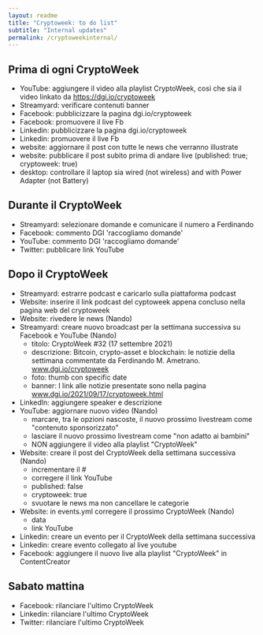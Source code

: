 ```yaml
---
layout: readme
title: "Cryptoweek: to do list"
subtitle: "Internal updates"
permalink: /cryptoweekinternal/
---
```


## Prima di ogni CryptoWeek

* YouTube: aggiungere il video alla playlist CryptoWeek,
  così che sia il video linkato da <https://dgi.io/cryptoweek>
* Streamyard: verificare contenuti banner
* Facebook: pubblicizzare la pagina dgi.io/cryptoweek
* Facebook: promuovere il live Fb
* Linkedin: pubblicizzare la pagina dgi.io/cryptoweek
* Linkedin: promuovere il live Fb
* website: aggiornare il post con tutte le news che verranno illustrate
* website: pubblicare il post subito prima di andare live (published: true; cryptoweek: true)
* desktop: controllare il laptop sia wired (not wireless) and with Power Adapter (not Battery)

## Durante il CryptoWeek

* Streamyard: selezionare domande e comunicare il numero a Ferdinando
* Facebook: commento DGI 'raccogliamo domande'
* YouTube: commento DGI 'raccogliamo domande'
* Twitter: pubblicare link YouTube

## Dopo il CryptoWeek

* Streamyard: estrarre podcast e caricarlo sulla piattaforma podcast
* Website: inserire il link podcast del cyptoweek appena concluso nella pagina web del cryptoweek
* Website: rivedere le news (Nando)
* Streamyard: creare nuovo broadcast per la settimana successiva su Facebook e YouTube (Nando)
  * titolo: CryptoWeek #32 (17 settembre 2021)
  * descrizione: Bitcoin, crypto-asset e blockchain: le notizie della settimana commentate da Ferdinando M. Ametrano. www.dgi.io/cryptoweek
  * foto: thumb con specific date
  * banner: I link alle notizie presentate sono nella pagina www.dgi.io/2021/09/17/cryptoweek.html
* LinkedIn: aggiungere speaker e descrizione
* YouTube: aggiornare nuovo video (Nando)
  * marcare, tra le opzioni nascoste, il nuovo prossimo livestream come "contenuto sponsorizzato"
  * lasciare il nuovo prossimo livestream come "non adatto ai bambini"
  * NON aggiungere il video alla playlist "CryptoWeek"
* Website: creare il post del CryptoWeek della settimana successiva (Nando)
  * incrementare il #
  * corregere il link YouTube
  * published: false
  * cryptoweek: true
  * svuotare le news ma non cancellare le categorie
* Website: in events.yml corregere il prossimo CryptoWeek (Nando)
  * data
  * link YouTube
* Linkedin: creare un evento per il CryptoWeek della settimana successiva
* Linkedin: creare evento collegato al live youtube
* Facebook: aggiungere il nuovo live alla playlist "CryptoWeek" in ContentCreator

## Sabato mattina

* Facebook: rilanciare l'ultimo CryptoWeek
* Linkedin: rilanciare l'ultimo CryptoWeek
* Twitter: rilanciare l'ultimo CryptoWeek

